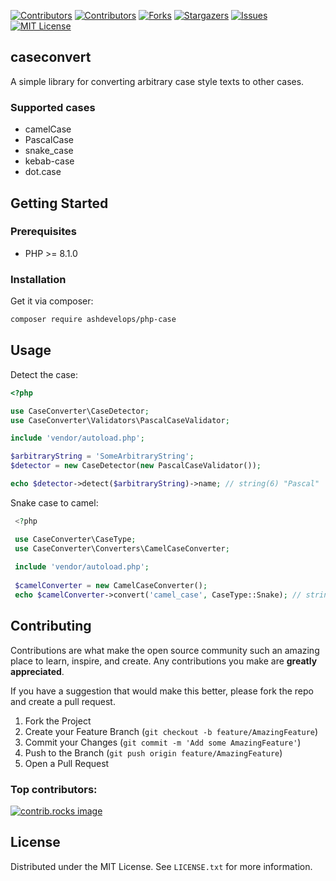 [![Contributors][downloads-shield]][downloads-url]
[![Contributors][contributors-shield]][contributors-url]
[![Forks][forks-shield]][forks-url]
[![Stargazers][stars-shield]][stars-url]
[![Issues][issues-shield]][issues-url]
[![MIT License][license-shield]][license-url]

## caseconvert

A simple library for converting arbitrary case style texts to other cases.
### Supported cases
* camelCase
* PascalCase
* snake_case
* kebab-case
* dot.case

## Getting Started

### Prerequisites
* PHP >= 8.1.0

### Installation

Get it via composer:

   ```sh
   composer require ashdevelops/php-case 
   ```

## Usage

Detect the case:
```php
<?php

use CaseConverter\CaseDetector;
use CaseConverter\Validators\PascalCaseValidator;

include 'vendor/autoload.php';

$arbitraryString = 'SomeArbitraryString';
$detector = new CaseDetector(new PascalCaseValidator());

echo $detector->detect($arbitraryString)->name; // string(6) "Pascal"
```

Snake case to camel:

   ```php
    <?php

    use CaseConverter\CaseType;
    use CaseConverter\Converters\CamelCaseConverter;
    
    include 'vendor/autoload.php';
    
    $camelConverter = new CamelCaseConverter();
    echo $camelConverter->convert('camel_case', CaseType::Snake); // string(9) "camelCase"
   ```
## Contributing

Contributions are what make the open source community such an amazing place to learn, inspire, and create. Any contributions you make are **greatly appreciated**.

If you have a suggestion that would make this better, please fork the repo and create a pull request.

1. Fork the Project
2. Create your Feature Branch (`git checkout -b feature/AmazingFeature`)
3. Commit your Changes (`git commit -m 'Add some AmazingFeature'`)
4. Push to the Branch (`git push origin feature/AmazingFeature`)
5. Open a Pull Request

### Top contributors:

<a href="https://github.com/ashdevelops/php-case/graphs/contributors">
  <img src="https://contrib.rocks/image?repo=ashdevelops/php-case" alt="contrib.rocks image" />
</a>

## License

Distributed under the MIT License. See `LICENSE.txt` for more information.

[downloads-shield]: https://img.shields.io/packagist/dt/ashdevelops/php-case.svg?style=for-the-badge
[contributors-shield]: https://img.shields.io/github/contributors/ashdevelops/php-case.svg?style=for-the-badge
[downloads-url]: https://packagist.org/packages/ashdevelops/php-case
[contributors-url]: https://github.com/ashdevelops/php-case/graphs/contributors
[forks-shield]: https://img.shields.io/github/forks/ashdevelops/php-case.svg?style=for-the-badge
[forks-url]: https://github.com/ashdevelops/php-case/network/members
[stars-shield]: https://img.shields.io/github/stars/ashdevelops/php-case.svg?style=for-the-badge
[stars-url]: https://github.com/ashdevelops/php-case/stargazers
[issues-shield]: https://img.shields.io/github/issues/ashdevelops/php-case.svg?style=for-the-badge
[issues-url]: https://github.com/ashdevelops/php-case/issues
[license-shield]: https://img.shields.io/github/license/ashdevelops/php-case.svg?style=for-the-badge
[license-url]: https://github.com/ashdevelops/php-case/blob/master/LICENSE.txt
[package-name]: ashdevelops/php-case